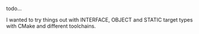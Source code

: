 todo...

I wanted to try things out with INTERFACE, OBJECT and STATIC target types with CMake and different toolchains.
